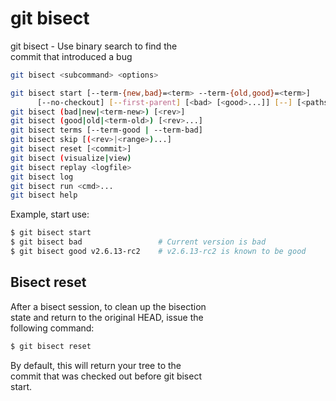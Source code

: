 # git bisect

git bisect - Use binary search to find the  
	     commit that introduced a bug  

```sh
git bisect <subcommand> <options>

git bisect start [--term-{new,bad}=<term> --term-{old,good}=<term>]
	  [--no-checkout] [--first-parent] [<bad> [<good>...]] [--] [<paths>...]
git bisect (bad|new|<term-new>) [<rev>]
git bisect (good|old|<term-old>) [<rev>...]
git bisect terms [--term-good | --term-bad]
git bisect skip [(<rev>|<range>)...]
git bisect reset [<commit>]
git bisect (visualize|view)
git bisect replay <logfile>
git bisect log
git bisect run <cmd>...
git bisect help
```
Example, start use:  
```sh
$ git bisect start
$ git bisect bad                 # Current version is bad
$ git bisect good v2.6.13-rc2    # v2.6.13-rc2 is known to be good
```

## Bisect reset  
After a bisect session, to clean up the bisection  
state and return to the original HEAD, issue the  
following command:  
```sh
$ git bisect reset
```
By default, this will return your tree to the  
commit that was checked out before git bisect  
start.  
